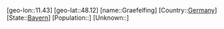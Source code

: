 ﻿---
location: [48.12,11.43]
type: City
tags:
- geo/City


SpocWebEntityId: 30622
isDeleted: false
confidential: public

---
[geo-lon::11.43]
[geo-lat::48.12]
[name::Graefelfing]
[Country::[Germany](geo/Continent/Europe/Germany.md)]
[State::[Bayern](geo/Continent/Europe/Germany/Bayern.md)]
[Population::]
[Unknown::]

